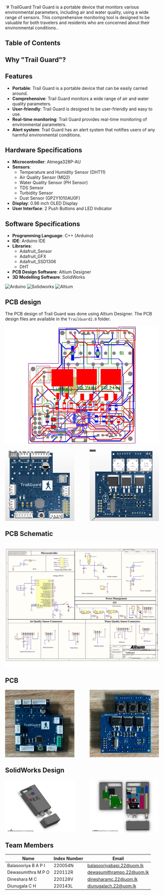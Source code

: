   `# TrailGuard
Trail Guard is a portable device that monitors various environmental parameters, including air and water quality, using a wide range of sensors. This comprehensive monitoring tool is designed to be valuable for both travelers and residents who are concerned about their environmental conditions.. 

## Table of Contents


## Why "Trail Guard"?


## Features
- **Portable**: Trail Guard is a portable device that can be easily carried around.
- **Comprehensive**: Trail Guard monitors a wide range of air and water quality parameters.
- **User-friendly**: Trail Guard is designed to be user-friendly and easy to use.
- **Real-time monitoring**: Trail Guard provides real-time monitoring of environmental parameters.
- **Alert system**: Trail Guard has an alert system that notifies users of any harmful environmental conditions.

## Hardware Specifications
- **Microcontroller**: Atmega328P-AU
- **Sensors**: 
  - Temperature and Humidity Sensor (DHT11)
  - Air Quality Sensor (MQ2)
  - Water Quality Sensor (PH Sensor)
  - TDS Sensor
  - Turbidity Sensor
  - Dust Sensor (GP2Y1010AU0F)
- **Display**: 0.96 inch OLED Display
- **User Interface**: 2 Push Buttons and LED Indicator

## Software Specifications
- **Programming Language**: C++ (Arduino)
- **IDE**: Arduino IDE
- **Libraries**:
  - Adafruit_Sensor
  - Adafruit_GFX
  - Adafruit_SSD1306
  - DHT
- **PCB Design Software**: Altium Designer
- **3D Modelling Software**: SolidWorks

![Arduino](https://img.shields.io/badge/-Arduino-00979D?logo=Arduino&logoColor=white)
![Solidworks](https://img.shields.io/badge/Solid_Works_-red)
![Altium](https://img.shields.io/badge/Altium_Designer_-%23A5915F?logo=altiumdesigner&logoColor=white)

## PCB design
The PCB design of Trail Guard was done using Altium Designer. The PCB design files are available in the `TrailGuard2.0` folder.

![PCB Design](./documents/Images/BoardStack.jpg)
<div style="display: flex; justify-content: space-between;">
    <img src="./documents/Images/PCBDesign1.png" alt="Image 1" width="45%" height="auto">
    <img src="./documents/Images/PCBDesign2.png" alt="Image 2" width="45%" height="auto">
</div>


## PCB Schematic
![PCB Schematic](./documents/Images/PCB_schematic.jpg)

## PCB
<div style="display: flex; justify-content: space-between;">
    <img src="./documents/Images/PCB1.jpg" alt="Image 1" width="45%" height="auto">
    <img src="./documents/Images/PCB2.jpg" alt="Image 2" width="45%" height="auto">
</div>

## SolidWorks Design
<div style="display: flex; justify-content: space-between;">
    <img src="./Product view/External view.png" alt="Image 1" width="45%" height="auto">
    <img src="./Product view/Internal view.png" alt="Image 2" width="45%" height="auto">
</div>


## Team Members
| Name | Index Number |Email|
|------|--------------|--------------|
| Balasooriya B A P I | 220054N | balasooriyabapi.22@uom.lk |
| Dewasumithra M P O | 220112R| dewasumithrampo.22@uom.lk |
| Dineshara M C | 220128V |dinesharamc.22@uom.lk|
| Diunugala C H | 220143L | diunugalach.22@uom.lk |	


